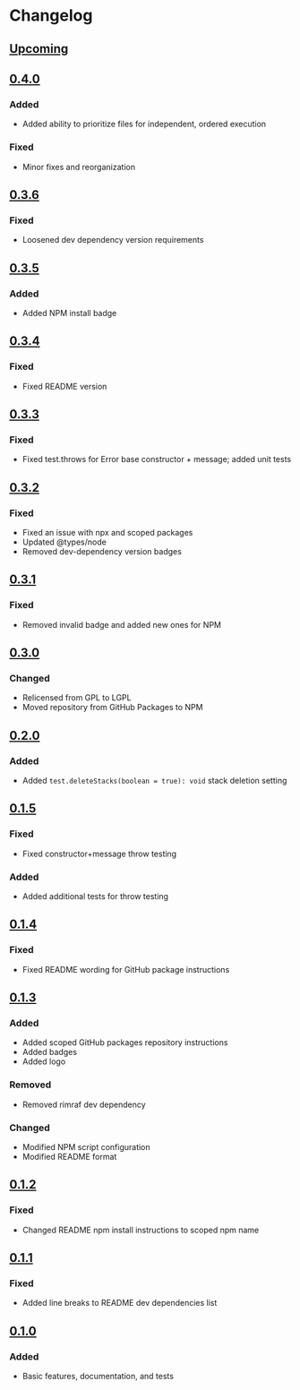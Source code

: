 # Changelog

## [Upcoming](https://github.com/jpcx/testts/compare/0.4.0...devel)

## [0.4.0](https://github.com/jpcx/testts/releases/tag/0.4.0)

### Added

- Added ability to prioritize files for independent, ordered execution

### Fixed

- Minor fixes and reorganization

## [0.3.6](https://github.com/jpcx/testts/releases/tag/0.3.6)

### Fixed

- Loosened dev dependency version requirements

## [0.3.5](https://github.com/jpcx/testts/releases/tag/0.3.5)

### Added

- Added NPM install badge

## [0.3.4](https://github.com/jpcx/testts/releases/tag/0.3.4)

### Fixed

- Fixed README version

## [0.3.3](https://github.com/jpcx/testts/releases/tag/0.3.3)

### Fixed

- Fixed test.throws for Error base constructor + message; added unit tests

## [0.3.2](https://github.com/jpcx/testts/releases/tag/0.3.2)

### Fixed

- Fixed an issue with npx and scoped packages
- Updated @types/node
- Removed dev-dependency version badges

## [0.3.1](https://github.com/jpcx/testts/releases/tag/0.3.1)

### Fixed

- Removed invalid badge and added new ones for NPM

## [0.3.0](https://github.com/jpcx/testts/releases/tag/0.3.0)

### Changed

- Relicensed from GPL to LGPL
- Moved repository from GitHub Packages to NPM

## [0.2.0](https://github.com/jpcx/testts/releases/tag/0.2.0)

### Added

- Added `test.deleteStacks(boolean = true): void` stack deletion setting

## [0.1.5](https://github.com/jpcx/testts/releases/tag/0.1.5)

### Fixed

- Fixed constructor+message throw testing

### Added

- Added additional tests for throw testing

## [0.1.4](https://github.com/jpcx/testts/releases/tag/0.1.4)

### Fixed

- Fixed README wording for GitHub package instructions

## [0.1.3](https://github.com/jpcx/testts/releases/tag/0.1.3)

### Added

- Added scoped GitHub packages repository instructions
- Added badges
- Added logo

### Removed

- Removed rimraf dev dependency

### Changed

- Modified NPM script configuration
- Modified README format

## [0.1.2](https://github.com/jpcx/testts/releases/tag/0.1.2)

### Fixed

- Changed README npm install instructions to scoped npm name

## [0.1.1](https://github.com/jpcx/testts/releases/tag/0.1.1)

### Fixed

- Added line breaks to README dev dependencies list

## [0.1.0](https://github.com/jpcx/testts/releases/tag/0.1.0)

### Added

- Basic features, documentation, and tests

